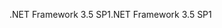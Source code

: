 <span data-ttu-id="f108a-101">.NET Framework 3.5 SP1</span><span class="sxs-lookup"><span data-stu-id="f108a-101">.NET Framework 3.5 SP1</span></span>